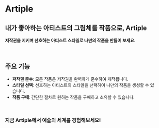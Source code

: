 # Artiple
## 내가 좋아하는 아티스트의 그림체를 작품으로, Artiple

**저작권을 지키며 선호하는 아티스트 스타일로 나만의 작품을 만들어 보세요.**

<br>

## 주요 기능

- **저작권 준수**: 모든 작품은 저작권을 완벽하게 준수하여 제작됩니다.
- **스타일 선택**: 선호하는 아티스트의 스타일을 선택하여 나만의 작품을 생성할 수 있습니다.
- **작품 구매**: 간단한 절차로 원하는 작품을 구매하고 소유할 수 있습니다.

<br>

### 지금 Artiple에서 예술의 세계를 경험해보세요!
